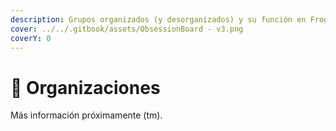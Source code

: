 ```yaml
---
description: Grupos organizados (y desorganizados) y su función en Frogland.
cover: ../../.gitbook/assets/ObsessionBoard - v3.png
coverY: 0
---
```


# 🏢 Organizaciones

Más información próximamente (tm).&#x20;
